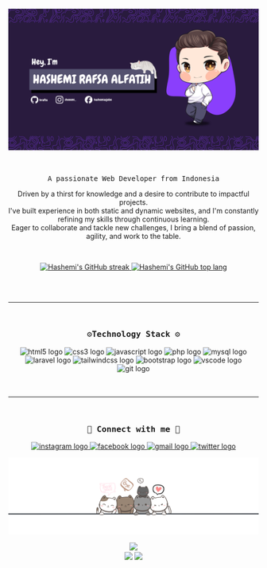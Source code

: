 
![HashemiBanner](https://github.com/jebeforyou/jebeforyou/blob/5552cddbd75b30e2c66646fe481e8ddc6a5f6657/assets/img/hashemi-banner.png)


<!-- Introduction-->
<br>
<p align="center"><samp>A passionate Web Developer from Indonesia</samp></p>
<!-- <p align="center"><samp>A passionate web developer student at Jakarta State University</samp></p> -->


<!-- Interested -->
<p align="center">Driven by a thirst for knowledge and a desire to contribute to impactful projects. 
  <br>I've built experience in both static and dynamic websites, and I'm constantly refining my skills through continuous learning. <br>Eager to collaborate and tackle new challenges, I bring a blend of passion, agility, and work to the table.</p>
<br>
<p align="center">
  <a href="https://github.com/hrafsa">
    <img height="150" src="https://github-readme-stats.vercel.app/api?username=hrafsa&show_icons=true&theme=jolly&locale=en" alt="Hashemi's GitHub streak"/>
  </a>
    <a href="https://github.com/hrafsa">
    <img height="150" src="https://github-readme-stats.vercel.app/api/top-langs/?username=hrafsa&theme=jolly&langs_count=3&layout=compact" alt="Hashemi's GitHub top lang"/>
  </a>
</p>


<br><br>


<!-- Tech Stack-->
<hr>
<br>
<h3 align="center"><samp>⚙️Technology Stack ⚙️</samp></h3>
<div align="center">
  <img src="https://img.shields.io/badge/HTML5-E34F26?logo=html5&logoColor=white&style=for-the-badge" height="30" alt="html5 logo"  />
  <img src="https://img.shields.io/badge/CSS3-1572B6?logo=css3&logoColor=white&style=for-the-badge" height="30" alt="css3 logo"  />
  <img src="https://img.shields.io/badge/JavaScript-F7DF1E?logo=javascript&logoColor=black&style=for-the-badge" height="30" alt="javascript logo"  />
  <img src="https://img.shields.io/badge/PHP-777BB4?logo=php&logoColor=black&style=for-the-badge" height="30" alt="php logo"  />
  <img src="https://img.shields.io/badge/MySQL-4479A1?logo=mysql&logoColor=white&style=for-the-badge" height="30" alt="mysql logo"  />
  <img src="https://img.shields.io/badge/Laravel-FF2D20?logo=laravel&logoColor=white&style=for-the-badge" height="30" alt="laravel logo"  />
  <img src="https://img.shields.io/badge/Tailwind CSS-06B6D4?logo=tailwindcss&logoColor=black&style=for-the-badge" height="30" alt="tailwindcss logo"  />
  <img src="https://img.shields.io/badge/Bootstrap-7952B3?logo=bootstrap&logoColor=white&style=for-the-badge" height="30" alt="bootstrap logo"  />
  <img src="https://img.shields.io/badge/Visual Studio Code-007ACC?logo=visualstudiocode&logoColor=white&style=for-the-badge" height="30" alt="vscode logo"  />
  <img src="https://img.shields.io/badge/Git-F05032?logo=git&logoColor=white&style=for-the-badge" height="30" alt="git logo"  />
</div>
<br><br>

<!-- Connection -->
<hr><br>
<h3 align="center"><samp>🤝 Connect with me 🤝</samp></h3>
<div align="center">
  <a href="https://instagram.com/@sheeemi_/" target="_blank">
    <img src="https://img.shields.io/static/v1?message=Instagram&logo=instagram&label=&color=E4405F&logoColor=white&labelColor=&style=for-the-badge" height="30" alt="instagram logo"  />
  </a>
  <a href="https://www.facebook.com/hashemiasjebe" target="_blank">
    <img src="https://img.shields.io/static/v1?message=Facebook&logo=facebook&label=&color=1877F2&logoColor=white&labelColor=&style=for-the-badge" height="30" alt="facebook logo"  />
  </a>
    <a href="https://twitter.com/hrafsaa">
  <img src="https://img.shields.io/badge/twitter-logo?style=for-the-badge&logo=x&logoColor=FFFFFF&color=000000" height="30" alt="gmail logo"  />
  </a>
  <a href="mailto:hrafsa.a@gmail.com">
  <img src="https://img.shields.io/static/v1?message=Gmail&logo=gmail&label=&color=D14836&logoColor=white&labelColor=&style=for-the-badge" height="30" alt="twitter logo"  />
  </a>
</div>

![GoodBye](https://github.com/jebeforyou/jebeforyou/blob/00f2c803faa9b97a30814d020108364f177f8815/assets/img/goodbye-banner.png)

<!-- Good Bye-->
<div align="center">
  <img src="https://api.visitorbadge.io/api/visitors?path=githu.com%2Fhrafsa&label=VISITOR&labelColor=%238a3ffc&countColor=%23ff64da&labelStyle=upper" height="29"/>
</div>
<div align="center">
  <img src="https://img.shields.io/github/followers/hrafsa?style=for-the-badge&logo=github&logoColor=FFFFFF&labelColor=323543&color=323543&link=https%3A%2F%2Fgithub.com%2Fusers%2Ffollow%3Ftarget%3Dhrafsa" height="30"/>
  <img src="https://img.shields.io/github/stars/hrafsa?style=for-the-badge&logo=github&logoColor=FFFFFF&labelColor=E3B341&color=E3B341" height="30"/>
</div>
